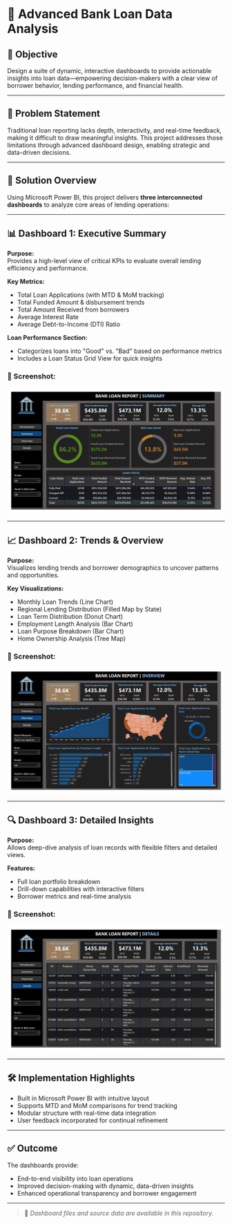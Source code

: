 # 🏦 Advanced Bank Loan Data Analysis

## 📌 Objective
Design a suite of dynamic, interactive dashboards to provide actionable insights into loan data—empowering decision-makers with a clear view of borrower behavior, lending performance, and financial health.

---

## 🚨 Problem Statement
Traditional loan reporting lacks depth, interactivity, and real-time feedback, making it difficult to draw meaningful insights. This project addresses those limitations through advanced dashboard design, enabling strategic and data-driven decisions.

---

## 🧠 Solution Overview

Using Microsoft Power BI, this project delivers **three interconnected dashboards** to analyze core areas of lending operations:

---

## 📊 Dashboard 1: Executive Summary

**Purpose:**  
Provides a high-level view of critical KPIs to evaluate overall lending efficiency and performance.

**Key Metrics:**
- Total Loan Applications (with MTD & MoM tracking)
- Total Funded Amount & disbursement trends
- Total Amount Received from borrowers
- Average Interest Rate
- Average Debt-to-Income (DTI) Ratio

**Loan Performance Section:**
- Categorizes loans into "Good" vs. "Bad" based on performance metrics
- Includes a Loan Status Grid View for quick insights

### 📸 Screenshot:
![Executive Dashboard](assets/summary.jpg)

---

## 📈 Dashboard 2: Trends & Overview

**Purpose:**  
Visualizes lending trends and borrower demographics to uncover patterns and opportunities.

**Key Visualizations:**
- Monthly Loan Trends (Line Chart)
- Regional Lending Distribution (Filled Map by State)
- Loan Term Distribution (Donut Chart)
- Employment Length Analysis (Bar Chart)
- Loan Purpose Breakdown (Bar Chart)
- Home Ownership Analysis (Tree Map)

### 📸 Screenshot:
![Trends Overview Dashboard](assets/overview.jpg)

---

## 🔍 Dashboard 3: Detailed Insights

**Purpose:**  
Allows deep-dive analysis of loan records with flexible filters and detailed views.

**Features:**
- Full loan portfolio breakdown
- Drill-down capabilities with interactive filters
- Borrower metrics and real-time analysis

### 📸 Screenshot:
![Detailed Insights Dashboard](assets/details.jpg)

---

## 🛠️ Implementation Highlights

- Built in Microsoft Power BI with intuitive layout
- Supports MTD and MoM comparisons for trend tracking
- Modular structure with real-time data integration
- User feedback incorporated for continual refinement

---

## ✅ Outcome

The dashboards provide:
- End-to-end visibility into loan operations
- Improved decision-making with dynamic, data-driven insights
- Enhanced operational transparency and borrower engagement

---

> 📁 *Dashboard files and source data are available in this repository.*
